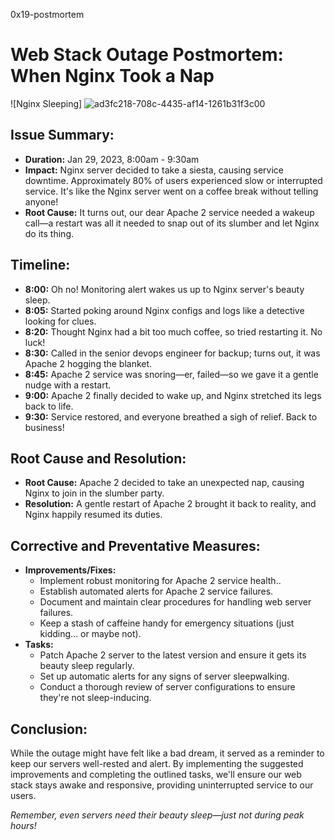 0x19-postmortem

# Web Stack Outage Postmortem: When Nginx Took a Nap

![Nginx Sleeping]
![ad3fc218-708c-4435-af14-1261b31f3c00](https://github.com/NanaOdamme/alx-system_engineering-devops/assets/133671534/92debd93-6604-4f9e-9bcb-5f866805b880)

## Issue Summary:
- **Duration:** Jan 29, 2023, 8:00am - 9:30am
- **Impact:** Nginx server decided to take a siesta, causing service downtime. Approximately 80% of users experienced slow or interrupted service. It's like the Nginx server went on a coffee break without telling anyone!
- **Root Cause:** It turns out, our dear Apache 2 service needed a wakeup call—a restart was all it needed to snap out of its slumber and let Nginx do its thing.

## Timeline:
- **8:00:** Oh no! Monitoring alert wakes us up to Nginx server's beauty sleep.
- **8:05:** Started poking around Nginx configs and logs like a detective looking for clues.
- **8:20:** Thought Nginx had a bit too much coffee, so tried restarting it. No luck!
- **8:30:** Called in the senior devops engineer for backup; turns out, it was Apache 2 hogging the blanket.
- **8:45:** Apache 2 service was snoring—er, failed—so we gave it a gentle nudge with a restart.
- **9:00:** Apache 2 finally decided to wake up, and Nginx stretched its legs back to life.
- **9:30:** Service restored, and everyone breathed a sigh of relief. Back to business!

## Root Cause and Resolution:
- **Root Cause:** Apache 2 decided to take an unexpected nap, causing Nginx to join in the slumber party.
- **Resolution:** A gentle restart of Apache 2 brought it back to reality, and Nginx happily resumed its duties.

## Corrective and Preventative Measures:
- **Improvements/Fixes:**
  - Implement robust monitoring for Apache 2 service health..
  - Establish automated alerts for Apache 2 service failures.
  - Document and maintain clear procedures for handling web server failures.
  - Keep a stash of caffeine handy for emergency situations (just kidding... or maybe not).
- **Tasks:**
  - Patch Apache 2 server to the latest version and ensure it gets its beauty sleep regularly.
  - Set up automatic alerts for any signs of server sleepwalking.
  - Conduct a thorough review of server configurations to ensure they're not sleep-inducing.

## Conclusion:
While the outage might have felt like a bad dream, it served as a reminder to keep our servers well-rested and alert. By implementing the suggested improvements and completing the outlined tasks, we'll ensure our web stack stays awake and responsive, providing uninterrupted service to our users.

*Remember, even servers need their beauty sleep—just not during peak hours!*

